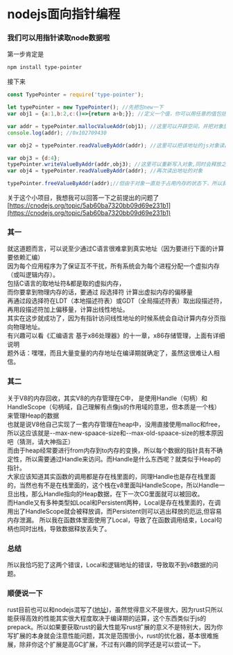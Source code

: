 # nodejs面向指针编程
### 我们可以用指针读取node数据啦
第一步肯定是
```sh
npm install type-pointer
```
接下来
```js
const TypePointer = require('type-pointer');

let typePointer = new TypePointer(); //先把包new一下
var obj1 = {a:1,b:2,c:()=>{return a+b;}}; //定义一个值，你可以用任意的值包括数字等等

var addr = typePointer.mallocValueAddr(obj1); //这里可以开辟空间，并把对象放入开辟的空间
console.log(addr); //0x102709430

var obj2 = typePointer.readValueByAddr(addr); //这里可以把该地址的js对象读出来，当然你也可以读该程序段内所有的虚拟地址，但这很危险

var obj3 = {d:4};
typePointer.writeValueByAddr(addr,obj3); //这里可以重新写入对象,同时会释放之前的值在heap中的数据，但开辟的空间会保留
var obj4 = typePointer.readValueByAddr(addr); //再次读出地址的对象

typePointer.freeValueByAddr(addr);//但由于对象一直处于占用内存的状态下，所以我们可以及时释放，否则会一直保持
```
关于这个小项目，我想我可以回答一下之前提出的问题了<br />
[https://cnodejs.org/topic/5ab60ba7320bb09d69e231b1](https://cnodejs.org/topic/5ab60ba7320bb09d69e231b1)<br />

### 其一
就这道题而言，可以说至少通过C语言很难拿到真实地址（因为要进行下面的计算要依赖汇编）<br />
因为每个应用程序为了保证互不干扰，所有系统会为每个进程分配一个虚拟内存（或叫逻辑内存）。<br />
包括C语言的取地址符&都是取的虚拟内存，<br />
而你要拿到物理内存的话，要通过 段选择符 计算出虚拟内存的偏移量<br />
再通过段选择符在LDT（本地描述符表）或GDT（全局描述符表）取出段描述符，<br />
再用段描述符加上偏移量，计算出线性地址。<br />
其实在这步就成功了，因为有指针访问线性地址的时候系统会自动计算内存分页指向物理地址。<br />
有兴趣可以看《汇编语言 基于x86处理器》的十一章，x86存储管理，上面有详细说明<br />
题外话：嘿嘿，而且大量变量的内存地址在编译期就确定了，虽然这很难让人相信。<br />

### 其二
关于V8的内存回收，其实V8的内存管理在C中，
是使用Handle（句柄）和 HandleScope（句柄域，自己理解有点像js的作用域的意思，但本质是一个栈）来管理Heap的数据<br/>
也就是说V8他自己实现了一套内存管理在heap中，没用直接使用malloc和free，所以这应该就是--max-new-spaace-size和--max-old-spaace-size的根本原因吧（猜测，请大神指正）<br/>
而由于heap经常要进行from内存到to内存的变换，所以每个数据的指针具有不确定性，所以需要通过Handle来访问。而Handle是什么东西呢？就类似于Heap的指针。<br/>
大家应该知道其实函数的调用都是存在栈里面的，同理Handle也是存在栈里面的，当然也有不是在栈里面的，这个栈在v8里面叫HandleScope，所以Handle一旦出栈，那么Handle指向的Heap数据，在下一次CG里面就可以被回收。<br/>
而Handle又有多种类型如Local和Persistent两种，Local是存在栈里面的，在调用出了HandleScope就会被释放调，而Persistent则可以逃出释放的厄运,但容易内存泄漏。
所以我在函数体里面使用了Local，导致了在函数调用结束，Local句柄也同时出栈，导致数据释放丢失了。

### 总结
所以我恰巧犯了这两个错误，Local和逻辑地址的错误，导致取不到v8数据的问题。

### 顺便说一下
rust目前也可以和nodejs混写了([地址](https://github.com/zy445566/node-rust-jit#example))，虽然觉得意义不是很大，因为rust只所以能获得高效的性能其实很大程度取决于编译期的运算，这个东西类似于js的prepack。所以如果要获取rust的最大性能写rust扩展的意义不是特别大，因为你写扩展的本身就会注意性能问题，其次是范围很小，rust的优化器，基本很难施展，除非你这个扩展是高GC扩展，不过有兴趣的同学还是可以尝试一下。



